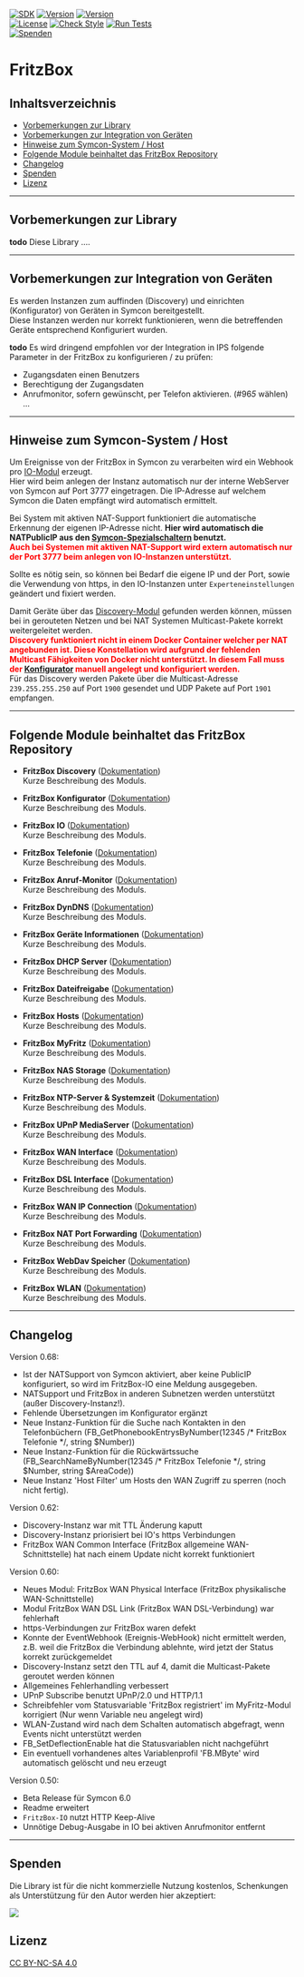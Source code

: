 [![SDK](https://img.shields.io/badge/Symcon-PHPModul-red.svg)](https://www.symcon.de/service/dokumentation/entwicklerbereich/sdk-tools/sdk-php/)
[![Version](https://img.shields.io/badge/Modul%20version-0.68-blue.svg)]()
[![Version](https://img.shields.io/badge/Symcon%20Version-6.0%20%3E-green.svg)](https://community.symcon.de/t/ip-symcon-6-0-testing/44478)  
[![License](https://img.shields.io/badge/License-CC%20BY--NC--SA%204.0-green.svg)](https://creativecommons.org/licenses/by-nc-sa/4.0/)
[![Check Style](https://github.com/Nall-chan/FritzBox/workflows/Check%20Style/badge.svg)](https://github.com/Nall-chan/FritzBox/actions) [![Run Tests](https://github.com/Nall-chan/FritzBox/workflows/Run%20Tests/badge.svg)](https://github.com/Nall-chan/FritzBox/actions)  
[![Spenden](https://www.paypalobjects.com/de_DE/DE/i/btn/btn_donate_SM.gif)](#spenden)  

# FritzBox <!-- omit in toc -->

## Inhaltsverzeichnis <!-- omit in toc -->

- [Vorbemerkungen zur Library](#vorbemerkungen-zur-library)
- [Vorbemerkungen zur Integration von Geräten](#vorbemerkungen-zur-integration-von-geräten)
- [Hinweise zum Symcon-System / Host](#hinweise-zum-symcon-system--host)
- [Folgende Module beinhaltet das FritzBox Repository](#folgende-module-beinhaltet-das-fritzbox-repository)
- [Changelog](#changelog)
- [Spenden](#spenden)
- [Lizenz](#lizenz)

----------

## Vorbemerkungen zur Library

**todo**
Diese Library ....  

----------

## Vorbemerkungen zur Integration von Geräten  

Es werden Instanzen zum auffinden (Discovery) und einrichten (Konfigurator) von Geräten in Symcon bereitgestellt.  
Diese Instanzen werden nur korrekt funktionieren, wenn die betreffenden Geräte entsprechend Konfiguriert wurden.  

**todo**
Es wird dringend empfohlen vor der Integration in IPS folgende Parameter in der FritzBox zu konfigurieren / zu prüfen:

- Zugangsdaten einen Benutzers  
- Berechtigung der Zugangsdaten  
- Anrufmonitor, sofern gewünscht, per Telefon aktivieren. (#96*5* wählen)  
...

----------

## Hinweise zum Symcon-System / Host  

Um Ereignisse von der FritzBox in Symcon zu verarbeiten wird ein Webhook pro [IO-Modul](FritzBox%20IO/README.md) erzeugt.  
Hier wird beim anlegen der Instanz automatisch nur der interne WebServer von Symcon auf Port 3777 eingetragen.
Die IP-Adresse auf welchem Symcon die Daten empfängt wird automatisch ermittelt.

Bei System mit aktiven NAT-Support funktioniert die automatische Erkennung der eigenen IP-Adresse nicht. __Hier wird automatisch die NATPublicIP aus den [Symcon-Spezialschaltern](https://www.symcon.de/service/dokumentation/entwicklerbereich/spezialschalter/) benutzt.__  
<span style="color:red">**Auch bei Systemen mit aktiven NAT-Support wird extern automatisch nur der Port 3777 beim anlegen von IO-Instanzen unterstützt.**</span>  
  
Sollte es nötig sein, so können bei Bedarf die eigene IP und der Port, sowie die Verwendung von https,  in den IO-Instanzen unter `Experteneinstellungen` geändert und fixiert werden.

Damit Geräte über das [Discovery-Modul](FritzBox%20Discovery/README.md) gefunden werden können, müssen bei in gerouteten Netzen und bei NAT Systemen Multicast-Pakete korrekt weitergeleitet werden.  
<span style="color:red">**Discovery funktioniert nicht in einem Docker Container welcher per NAT angebunden ist. Diese Konstellation wird aufgrund der fehlenden Multicast Fähigkeiten von Docker nicht unterstützt. In diesem Fall muss der [Konfigurator](FritzBox%20Configurator/README.md) manuell angelegt und konfiguriert werden.**</span>  
Für das Discovery werden Pakete über die Multicast-Adresse `239.255.255.250` auf Port `1900` gesendet und UDP Pakete auf Port `1901` empfangen.  


----------

## Folgende Module beinhaltet das FritzBox Repository  

- __FritzBox Discovery__ ([Dokumentation](FritzBox%20Discovery/))  
	Kurze Beschreibung des Moduls.

- __FritzBox Konfigurator__ ([Dokumentation](FritzBox%20Configurator/))  
	Kurze Beschreibung des Moduls.

- __FritzBox IO__ ([Dokumentation](FritzBox%20IO/))  
	Kurze Beschreibung des Moduls.

- __FritzBox Telefonie__ ([Dokumentation](FritzBox%20Telephony/))  
	Kurze Beschreibung des Moduls.

- __FritzBox Anruf-Monitor__ ([Dokumentation](FritzBox%20Callmonitor/))  
	Kurze Beschreibung des Moduls.

- __FritzBox DynDNS__ ([Dokumentation](FritzBox%20DDNS/))  
	Kurze Beschreibung des Moduls.

- __FritzBox Geräte Informationen__ ([Dokumentation](FritzBox%20Device%20Info/))  
	Kurze Beschreibung des Moduls.

- __FritzBox DHCP Server__ ([Dokumentation](FritzBox%20DHCP%20Server/))  
	Kurze Beschreibung des Moduls.

- __FritzBox Dateifreigabe__ ([Dokumentation](FritzBox%20File%20Share/))  
	Kurze Beschreibung des Moduls.

- __FritzBox Hosts__ ([Dokumentation](FritzBox%20Hosts/))  
	Kurze Beschreibung des Moduls.

- __FritzBox MyFritz__ ([Dokumentation](FritzBox%20MyFritz/))  
	Kurze Beschreibung des Moduls.

- __FritzBox NAS Storage__ ([Dokumentation](FritzBox%20NAS%20Storage/))  
	Kurze Beschreibung des Moduls.

- __FritzBox NTP-Server & Systemzeit__ ([Dokumentation](FritzBox%20Time/))  
	Kurze Beschreibung des Moduls.

- __FritzBox UPnP MediaServer__ ([Dokumentation](FritzBox%20UPnP%20MediaServer/))  
	Kurze Beschreibung des Moduls.

- __FritzBox WAN Interface__ ([Dokumentation](FritzBox%20WAN%20Common%20Interface/))  
	Kurze Beschreibung des Moduls.

- __FritzBox DSL Interface__ ([Dokumentation](FritzBox%20WAN%20DSL%20Link/))  
	Kurze Beschreibung des Moduls.

- __FritzBox WAN IP Connection__ ([Dokumentation](FritzBox%20WAN%20IP%20Connection/))  
	Kurze Beschreibung des Moduls.

- __FritzBox NAT Port Forwarding__ ([Dokumentation](FritzBox%20WAN%20PortMapping/))  
	Kurze Beschreibung des Moduls.

- __FritzBox WebDav Speicher__ ([Dokumentation](FritzBox%20WebDav%20Storage/))  
	Kurze Beschreibung des Moduls.

- __FritzBox WLAN__ ([Dokumentation](FritzBox%20WLAN/))  
	Kurze Beschreibung des Moduls.

----------

## Changelog

Version 0.68:  

- Ist der NATSupport von Symcon aktiviert, aber keine PublicIP konfiguriert, so wird im FritzBox-IO eine Meldung ausgegeben.  
- NATSupport und FritzBox in anderen Subnetzen werden unterstützt (außer Discovery-Instanz!).  
- Fehlende Übersetzungen im Konfigurator ergänzt
- Neue Instanz-Funktion für die Suche nach Kontakten in den Telefonbüchern (FB_GetPhonebookEntrysByNumber(12345 /* FritzBox Telefonie */, string $Number))  
- Neue Instanz-Funktion für die Rückwärtssuche (FB_SearchNameByNumber(12345 /* FritzBox Telefonie */, string $Number, string $AreaCode))  
- Neue Instanz 'Host Filter' um Hosts den WAN Zugriff zu sperren (noch nicht fertig).  

Version 0.62:  

- Discovery-Instanz war mit TTL Änderung kaputt  
- Discovery-Instanz priorisiert bei IO's https Verbindungen
- FritzBox WAN Common Interface (FritzBox allgemeine WAN-Schnittstelle) hat nach einem Update nicht korrekt funktioniert  

Version 0.60:  

- Neues Modul: FritzBox WAN Physical Interface (FritzBox physikalische WAN-Schnittstelle)  
- Modul FritzBox WAN DSL Link (FritzBox WAN DSL-Verbindung) war fehlerhaft  
- https-Verbindungen zur FritzBox waren defekt  
- Konnte der EventWebhook (Ereignis-WebHook) nicht ermittelt werden, z.B. weil die FritzBox die Verbindung ablehnte, wird jetzt der Status korrekt zurückgemeldet  
- Discovery-Instanz setzt den TTL auf 4, damit die Multicast-Pakete geroutet werden können  
- Allgemeines Fehlerhandling verbessert  
- UPnP Subscribe benutzt UPnP/2.0 und HTTP/1.1  
- Schreibfehler vom Statusvariable 'FritzBox registriert' im MyFritz-Modul korrigiert (Nur wenn Variable neu angelegt wird)  
- WLAN-Zustand wird nach dem Schalten automatisch abgefragt, wenn Events nicht unterstützt werden  
- FB_SetDeflectionEnable hat die Statusvariablen nicht nachgeführt  
- Ein eventuell vorhandenes altes Variablenprofil 'FB.MByte' wird automatisch gelöscht und neu erzeugt
  
Version 0.50:  

- Beta Release für Symcon 6.0  
- Readme erweitert
- `FritzBox-IO` nutzt HTTP Keep-Alive
- Unnötige Debug-Ausgabe in IO bei aktiven Anrufmonitor entfernt  

----------

## Spenden  
  
  Die Library ist für die nicht kommerzielle Nutzung kostenlos, Schenkungen als Unterstützung für den Autor werden hier akzeptiert:  

<a href="https://www.paypal.com/donate?hosted_button_id=G2SLW2MEMQZH2" target="_blank"><img src="https://www.paypalobjects.com/de_DE/DE/i/btn/btn_donate_LG.gif" border="0" /></a>

## Lizenz  

[CC BY-NC-SA 4.0](https://creativecommons.org/licenses/by-nc-sa/4.0/)  

